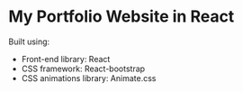 # My Portfolio Website in React





Built using:

- Front-end library: React
- CSS framework: React-bootstrap
- CSS animations library: Animate.css


